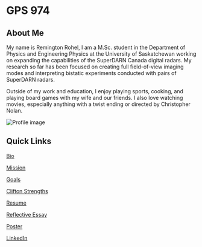 # GPS 974

## About Me
My name is Remington Rohel, I am a M.Sc. student in the Department of Physics and Engineering Physics at the University 
of Saskatchewan working on expanding the capabilities of the SuperDARN Canada digital radars. My research so far has 
been focused on creating full field-of-view imaging modes and interpreting bistatic experiments conducted with pairs of 
SuperDARN radars. 

Outside of my work and education, I enjoy playing sports, cooking, and playing board games with my wife and our friends.
I also love watching movies, especially anything with a twist ending or directed by Christopher Nolan.

![Profile image](rem_headshot1.jpg)

## Quick Links

[Bio](https://github.com/RemingtonRohel/gps974/blob/main/bio.md)

[Mission](https://github.com/RemingtonRohel/gps974/blob/main/mission.md)

[Goals](https://github.com/RemingtonRohel/gps974/blob/main/goals.md)

[Clifton Strengths](https://github.com/RemingtonRohel/gps974/blob/main/CliftonStrengthsInsight.pdf)

[Resume](https://github.com/RemingtonRohel/gps974/blob/main/RRohel_Resume2023.pdf)

[Reflective Essay](https://github.com/RemingtonRohel/gps974/blob/main/Reflections.md)

[Poster](https://github.com/RemingtonRohel/gps974/blob/main/Final%20Poster.pdf)

[LinkedIn](https://ca.linkedin.com/in/remingtonrohel)
